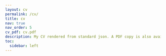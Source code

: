 ```yaml
---
layout: cv
permalink: /cv/
title: cv
nav: true
nav_order: 5
cv_pdf: cv.pdf
description: My CV rendered from standard json. A PDF copy is also available by clicking on the pdf icon!
toc:
  sidebar: left
---
```


